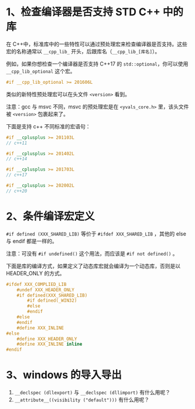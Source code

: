 # 1、检查编译器是否支持 STD C++ 中的库

在 C++中，标准库中的一些特性可以通过预处理宏来检查编译器是否支持。这些宏的名称通常以 `__cpp_lib_` 开头，后跟库名（`__cpp_lib_[库名]`）。

例如，如果你想检查一个编译器是否支持 C++17 的 `std::optional`，你可以使用 `__cpp_lib_optional` 这个宏。

```c++
#if __cpp_lib_optional >= 201606L
```

类似的新特性预处理宏可以在头文件 `<version>` 看到。

注意：gcc 与 msvc 不同，msvc 的预处理宏是在 `<yvals_core.h>` 里，该头文件被 `<version>` 包裹起来了。

下面是支持 c++ 不同标准的宏语句：

```c++
#if __cplusplus >= 201103L
// c++11

#if __cplusplus >= 201402L
// c++14

#if __cplusplus >= 201703L
// c++17

#if __cplusplus >= 202002L
// c++20
```


# 2、条件编译宏定义

`#if defined (XXX_SHARED_LIB)` 等价于 `#ifdef XXX_SHARED_LIB` ，其他的 else 与 endif 都是一样的。

注意：可没有 `#if undefined()` 这个用法，而应该是 `#if not defined()` 。

下面是库的编译方式，如果定义了动态库宏就会编译为一个动态库，否则是以 HEADER_ONLY 的方式。

```c++
#ifdef XXX_COMPLIED_LIB
    #undef XXX_HEADER_ONLY
    #if defined(XXX_SHARED_LIB)
        #if defined(_WIN32)
        #else
        #endif
    #else
    #endif
    #define XXX_INLINE
#else
    #define XXX_HEADER_ONLY
    #define XXX_INLINE inline
#endif
```


# 3、windows 的导入导出


1. `__declspec (dllexport)` 与 `__declspec (dllimport)` 有什么用呢？
2. `__attribute__((visibility ("default")))` 有什么用呢？